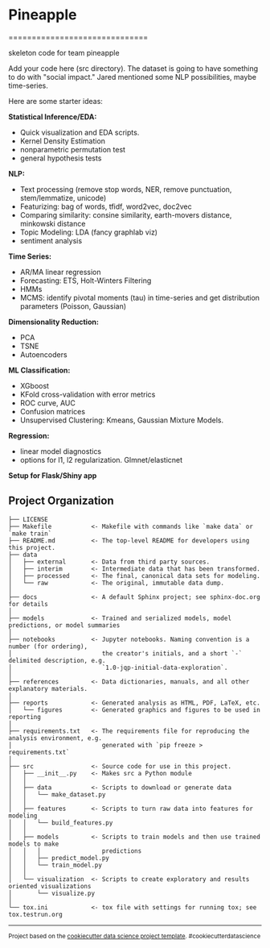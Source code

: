 # Pineapple
==============================

skeleton code for team pineapple

Add your code here (src directory). The dataset is going to have something to do with "social impact."
Jared mentioned some NLP possibilities, maybe time-series.

Here are some starter ideas:

**Statistical Inference/EDA:**
 - Quick visualization and EDA scripts.
 - Kernel Density Estimation
 - nonparametric permutation test
 - general hypothesis tests

**NLP:**
 - Text processing (remove stop words, NER, remove punctuation, stem/lemmatize, unicode)
 - Featurizing: bag of words, tfidf, word2vec, doc2vec
 - Comparing similarity: consine similarity, earth-movers distance, minkowski distance
 - Topic Modeling: LDA (fancy graphlab viz)
 - sentiment analysis

**Time Series:**
 - AR/MA linear regression
 - Forecasting: ETS, Holt-Winters Filtering
 - HMMs
 - MCMS: identify pivotal moments (tau) in time-series and get distribution parameters (Poisson, Gaussian)

**Dimensionality Reduction:**
- PCA
- TSNE
- Autoencoders

**ML Classification:**
 - XGboost
 - KFold cross-validation with error metrics
 - ROC curve, AUC
 - Confusion matrices
 - Unsupervised Clustering: Kmeans, Gaussian Mixture Models.

**Regression:**
 - linear model diagnostics
 - options for l1, l2 regularization. Glmnet/elasticnet

**Setup for Flask/Shiny app**






Project Organization
------------

    ├── LICENSE
    ├── Makefile           <- Makefile with commands like `make data` or `make train`
    ├── README.md          <- The top-level README for developers using this project.
    ├── data
    │   ├── external       <- Data from third party sources.
    │   ├── interim        <- Intermediate data that has been transformed.
    │   ├── processed      <- The final, canonical data sets for modeling.
    │   └── raw            <- The original, immutable data dump.
    │
    ├── docs               <- A default Sphinx project; see sphinx-doc.org for details
    │
    ├── models             <- Trained and serialized models, model predictions, or model summaries
    │
    ├── notebooks          <- Jupyter notebooks. Naming convention is a number (for ordering),
    │                         the creator's initials, and a short `-` delimited description, e.g.
    │                         `1.0-jqp-initial-data-exploration`.
    │
    ├── references         <- Data dictionaries, manuals, and all other explanatory materials.
    │
    ├── reports            <- Generated analysis as HTML, PDF, LaTeX, etc.
    │   └── figures        <- Generated graphics and figures to be used in reporting
    │
    ├── requirements.txt   <- The requirements file for reproducing the analysis environment, e.g.
    │                         generated with `pip freeze > requirements.txt`
    │
    ├── src                <- Source code for use in this project.
    │   ├── __init__.py    <- Makes src a Python module
    │   │
    │   ├── data           <- Scripts to download or generate data
    │   │   └── make_dataset.py
    │   │
    │   ├── features       <- Scripts to turn raw data into features for modeling
    │   │   └── build_features.py
    │   │
    │   ├── models         <- Scripts to train models and then use trained models to make
    │   │   │                 predictions
    │   │   ├── predict_model.py
    │   │   └── train_model.py
    │   │
    │   └── visualization  <- Scripts to create exploratory and results oriented visualizations
    │       └── visualize.py
    │
    └── tox.ini            <- tox file with settings for running tox; see tox.testrun.org


--------

<p><small>Project based on the <a target="_blank" href="https://drivendata.github.io/cookiecutter-data-science/">cookiecutter data science project template</a>. #cookiecutterdatascience</small></p>
